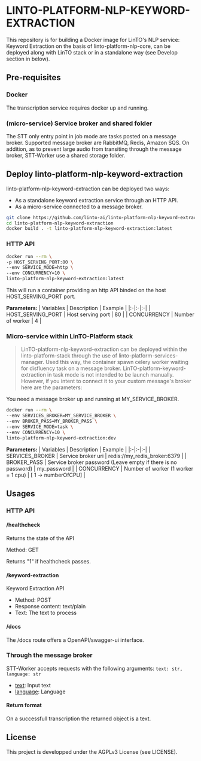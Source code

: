 # LINTO-PLATFORM-NLP-KEYWORD-EXTRACTION
This repository is for building a Docker image for LinTO's NLP service: Keyword Extraction on the basis of linto-platform-nlp-core, can be deployed along with LinTO stack or in a standalone way (see Develop section in below).

## Pre-requisites


### Docker
The transcription service requires docker up and running.

### (micro-service) Service broker and shared folder
The STT only entry point in job mode are tasks posted on a message broker. Supported message broker are RabbitMQ, Redis, Amazon SQS.
On addition, as to prevent large audio from transiting through the message broker, STT-Worker use a shared storage folder.

## Deploy linto-platform-nlp-keyword-extraction
linto-platform-nlp-keyword-extraction can be deployed two ways:
* As a standalone keyword extraction service through an HTTP API.
* As a micro-service connected to a message broker.

```bash
git clone https://github.com/linto-ai/linto-platform-nlp-keyword-extraction.git
cd linto-platform-nlp-keyword-extraction
docker build . -t linto-platform-nlp-keyword-extraction:latest
```

### HTTP API

```bash
docker run --rm \
-p HOST_SERVING_PORT:80 \
--env SERVICE_MODE=http \
--env CONCURRENCY=10 \
linto-platform-nlp-keyword-extraction:latest
```

This will run a container providing an http API binded on the host HOST_SERVING_PORT port.

**Parameters:**
| Variables | Description | Example |
|:-|:-|:-|
| HOST_SERVING_PORT | Host serving port | 80 |
| CONCURRENCY | Number of worker | 4 |

### Micro-service within LinTO-Platform stack
>LinTO-platform-nlp-keyword-extraction can be deployed within the linto-platform-stack through the use of linto-platform-services-manager. Used this way, the container spawn celery worker waiting for disfluency task on a message broker.
>LinTO-platform-keyword-extraction in task mode is not intended to be launch manually.
>However, if you intent to connect it to your custom message's broker here are the parameters:

You need a message broker up and running at MY_SERVICE_BROKER.

```bash
docker run --rm \
--env SERVICES_BROKER=MY_SERVICE_BROKER \
--env BROKER_PASS=MY_BROKER_PASS \
--env SERVICE_MODE=task \
--env CONCURRENCY=10 \
linto-platform-nlp-keyword-extraction:dev
```

**Parameters:**
| Variables | Description | Example |
|:-|:-|:-|
| SERVICES_BROKER | Service broker uri | redis://my_redis_broker:6379 |
| BROKER_PASS | Service broker password (Leave empty if there is no password) | my_password |
| CONCURRENCY | Number of worker (1 worker = 1 cpu) | [ 1 -> numberOfCPU] |

## Usages

### HTTP API

#### /healthcheck

Returns the state of the API

Method: GET

Returns "1" if healthcheck passes.

#### /keyword-extraction

Keyword Extraction API

* Method: POST
* Response content: text/plain
* Text: The text to process


#### /docs
The /docs route offers a OpenAPI/swagger-ui interface. 

### Through the message broker

STT-Worker accepts requests with the following arguments:
```text: str, language: str```

* <ins>text</ins>: Input text
* <ins>language</ins>: Language

#### Return format
On a successfull transcription the returned object is a text.

## License
This project is developped under the AGPLv3 License (see LICENSE).
